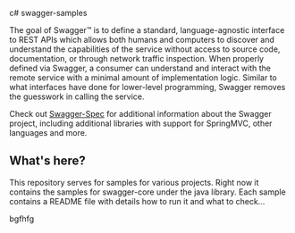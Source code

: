 c# swagger-samples

The goal of Swagger™ is to define a standard, language-agnostic interface to REST APIs which allows both humans and 
computers to discover and understand the capabilities of the service without access to source code, documentation, or 
through network traffic inspection. When properly defined via Swagger, a consumer can understand and interact with the 
remote service with a minimal amount of implementation logic. Similar to what interfaces have done for lower-level 
programming, Swagger removes the guesswork in calling the service.

Check out [Swagger-Spec](https://github.com/swagger-api/swagger-spec) for additional information about the Swagger 
project, including additional libraries with support for SpringMVC, other languages and more.
 
## What's here?
 
This repository serves for samples for various projects. Right now it contains the samples for swagger-core under
the java library. Each sample contains a README file with details how to run it and what to check...

bgfhfg
